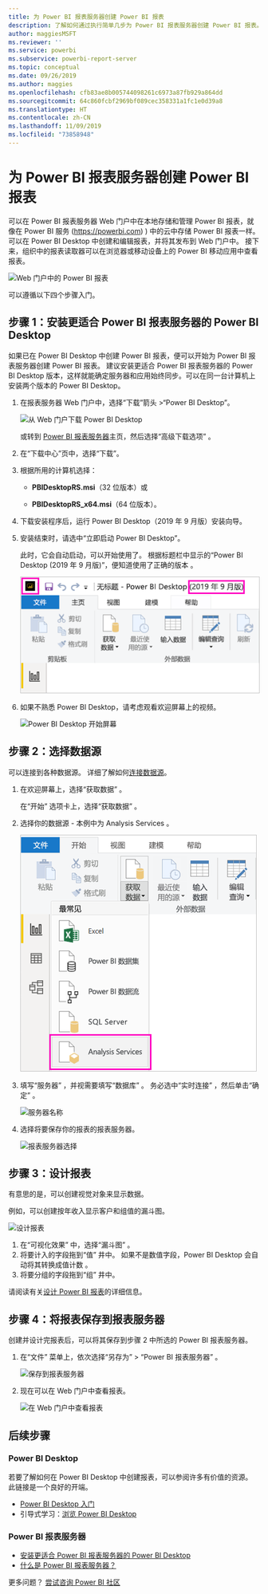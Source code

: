 ```yaml
---
title: 为 Power BI 报表服务器创建 Power BI 报表
description: 了解如何通过执行简单几步为 Power BI 报表服务器创建 Power BI 报表。
author: maggiesMSFT
ms.reviewer: ''
ms.service: powerbi
ms.subservice: powerbi-report-server
ms.topic: conceptual
ms.date: 09/26/2019
ms.author: maggies
ms.openlocfilehash: cfb83ae8b005744098261c6973a87fb929a864dd
ms.sourcegitcommit: 64c860fcbf2969bf089cec358331a1fc1e0d39a8
ms.translationtype: HT
ms.contentlocale: zh-CN
ms.lasthandoff: 11/09/2019
ms.locfileid: "73858948"
---
```

# <a name="create-a-power-bi-report-for-power-bi-report-server"></a>为 Power BI 报表服务器创建 Power BI 报表
可以在 Power BI 报表服务器 Web 门户中在本地存储和管理 Power BI 报表，就像在 Power BI 服务 (https://powerbi.com) ) 中的云中存储 Power BI 报表一样。 可以在 Power BI Desktop 中创建和编辑报表，并将其发布到 Web 门户中。 接下来，组织中的报表读取器可以在浏览器或移动设备上的 Power BI 移动应用中查看报表。

![Web 门户中的 Power BI 报表](media/quickstart-create-powerbi-report/report-server-powerbi-report.png)

可以遵循以下四个步骤入门。

## <a name="step-1-install-power-bi-desktop-optimized-for-power-bi-report-server"></a>步骤 1：安装更适合 Power BI 报表服务器的 Power BI Desktop

如果已在 Power BI Desktop 中创建 Power BI 报表，便可以开始为 Power BI 报表服务器创建 Power BI 报表。 建议安装更适合 Power BI 报表服务器的 Power BI Desktop 版本，这样就能确定服务器和应用始终同步。可以在同一台计算机上安装两个版本的 Power BI Desktop。

1. 在报表服务器 Web 门户中，选择“下载”箭头 >“Power BI Desktop”。  

    ![从 Web 门户下载 Power BI Desktop](media/quickstart-create-powerbi-report/report-server-download-web-portal.png)

    或转到 [Power BI 报表服务器](https://powerbi.microsoft.com/report-server/)主页，然后选择“高级下载选项”  。

2. 在“下载中心”页中，选择“下载”。 

3. 根据所用的计算机选择：

    - **PBIDesktopRS.msi**（32 位版本）或

    - **PBIDesktopRS_x64.msi**（64 位版本）。

4. 下载安装程序后，运行 Power BI Desktop（2019 年 9 月版）安装向导。

2. 安装结束时，请选中“立即启动 Power BI Desktop”。 
   
    此时，它会自动启动，可以开始使用了。 根据标题栏中显示的“Power BI Desktop (2019 年 9 月版)”，便知道使用了正确的版本  。

    ![Power BI Desktop 2019 年 9 月版](media/quickstart-create-powerbi-report/power-bi-report-server-desktop-sept-2019.png)

3. 如果不熟悉 Power BI Desktop，请考虑观看欢迎屏幕上的视频。
   
    ![Power BI Desktop 开始屏幕](media/quickstart-create-powerbi-report/report-server-powerbi-desktop-start.png)

## <a name="step-2-select-a-data-source"></a>步骤 2：选择数据源
可以连接到各种数据源。 详细了解如何[连接数据源](connect-data-sources.md)。

1. 在欢迎屏幕上，选择“获取数据”  。
   
    在“开始”  选项卡上，选择“获取数据”  。
2. 选择你的数据源 - 本例中为 Analysis Services  。
   
    ![选择数据源](media/quickstart-create-powerbi-report/power-bi-report-server-get-data-ssas.png)
3. 填写“服务器”  ，并视需要填写“数据库”  。 务必选中“实时连接”  ，然后单击“确定”  。
   
    ![服务器名称](media/quickstart-create-powerbi-report/report-server-ssas-server-name.png)
4. 选择将要保存你的报表的报表服务器。
   
    ![报表服务器选择](media/quickstart-create-powerbi-report/report-server-select-server.png)

## <a name="step-3-design-your-report"></a>步骤 3：设计报表
有意思的是，可以创建视觉对象来显示数据。

例如，可以创建按年收入显示客户和组值的漏斗图。

![设计报表](media/quickstart-create-powerbi-report/report-server-create-funnel.png)

1. 在“可视化效果”  中，选择“漏斗图”  。
2. 将要计入的字段拖到“值”  井中。 如果不是数值字段，Power BI Desktop 会自动将其转换成值计数  。
3. 将要分组的字段拖到“组”  井中。

请阅读有关[设计 Power BI 报表](../desktop-report-view.md)的详细信息。

## <a name="step-4-save-your-report-to-the-report-server"></a>步骤 4：将报表保存到报表服务器
创建并设计完报表后，可以将其保存到步骤 2 中所选的 Power BI 报表服务器。

1. 在“文件”  菜单上，依次选择“另存为”   > “Power BI 报表服务器”  。
   
    ![保存到报表服务器](media/quickstart-create-powerbi-report/report-server-save-as-powerbi-report-server.png)
2. 现在可以在 Web 门户中查看报表。
   
    ![在 Web 门户中查看报表](media/quickstart-create-powerbi-report/report-server-powerbi-report.png)

## <a name="next-steps"></a>后续步骤
### <a name="power-bi-desktop"></a>Power BI Desktop
若要了解如何在 Power BI Desktop 中创建报表，可以参阅许多有价值的资源。 此链接是一个良好的开端。

* [Power BI Desktop 入门](../desktop-getting-started.md)
* 引导式学习：[浏览 Power BI Desktop](/learn/modules/get-data-power-bi/2-getting-started-power-bi-desktop)

### <a name="power-bi-report-server"></a>Power BI 报表服务器
* [安装更适合 Power BI 报表服务器的 Power BI Desktop](install-powerbi-desktop.md)  
* [什么是 Power BI 报表服务器？](get-started.md)  

更多问题？ [尝试咨询 Power BI 社区](https://community.powerbi.com/)
